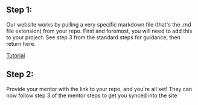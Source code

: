 ## Step 1:

Our website works by pulling a very specific markdown file (that's the .md file extension) from your repo. First and foremost, you will need to add this to your project. See step 3 from the standard steps for guidance, then return here.

<a class="btn" href="/tutorial" >Tutorial</a>

## Step 2:

Provide your mentor with the link to your repo, and you're all set! They can now follow step 3 of the mentor steps to get you synced into the site